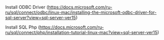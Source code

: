 
Install ODBC Driver (https://docs.microsoft.com/ru-ru/sql/connect/odbc/linux-mac/installing-the-microsoft-odbc-driver-for-sql-server?view=sql-server-ver15)

Install SQL Php (https://docs.microsoft.com/ru-ru/sql/connect/php/installation-tutorial-linux-mac?view=sql-server-ver15)